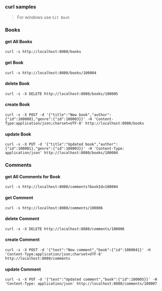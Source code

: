 ### curl samples
> For windows use `Git Bash`

### Books
#### get All Books
`curl -s http://localhost:8080/books`

#### get Book
`curl -s http://localhost:8080/books/100004`

#### delete Book
`curl -s -X DELETE http://localhost:8080/books/100005`

#### create Book
`curl -s -X POST -d '{"title":"New book","author":{"id":100000},"genre":{"id":100003}}' -H 'Content-Type:application/json;charset=UTF-8' http://localhost:8080/books`

#### update Book
`curl -s -X PUT -d '{"title":"Updated book","author":{"id":100001},"genre":{"id":100003}}' -H 'Content-Type: application/json' http://localhost:8080/books/100004`

### Comments
#### get All Comments for Book
`curl -s http://localhost:8080/comments?bookId=100004`

#### get Comment
`curl -s http://localhost:8080/comments/100006`

#### delete Comment
`curl -s -X DELETE http://localhost:8080/comments/100006`

#### create Comment
`curl -s -X POST -d '{"text":"New comment","book":{"id":100004}}' -H 'Content-Type:application/json;charset=UTF-8' http://localhost:8080/comments`

#### update Comment
`curl -s -X PUT -d '{"text":"Updated comment","book":{"id":100005}}' -H 'Content-Type: application/json' http://localhost:8080/comments/100007`